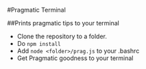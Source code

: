 #Pragmatic Terminal


##Prints pragmatic tips to your terminal 

- Clone the repository to a folder.
- Do `npm install`
- Add `node <folder>/prag.js` to your .bashrc
- Get Pragmatic goodness to your terminal




